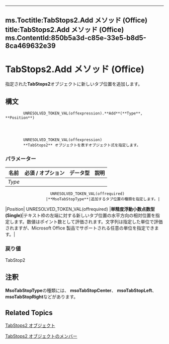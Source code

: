 

---
ms.Toctitle:TabStops2.Add メソッド (Office)
title:TabStops2.Add メソッド (Office)
ms.ContentId:850b5a3d-c85e-33e5-b8d5-8ca469632e39
---
# TabStops2.Add メソッド (Office)




指定された**TabStops2**オブジェクトに新しいタブ位置を追加します。

## 構文

            UNRESOLVED_TOKEN_VAL(offexpression).**Add**(**Type**, **Position**)




            UNRESOLVED_TOKEN_VAL(offexpression)
            **TabStops2** オブジェクトを表すオブジェクト式を指定します。

### パラメーター

|**名前**|**必須 / オプション**|**データ型**|**説明**|
|---|---|---|---|
|*Type*|
                        UNRESOLVED_TOKEN_VAL(offrequired)
                      |**MsoTabStopType**|追加するタブ位置の種類を指定します。|
|*Position*|
                        UNRESOLVED_TOKEN_VAL(offrequired)
                      |**単精度浮動小数点数型 (Single)**|テキスト枠の左端に対する新しいタブ位置の水平方向の相対位置を指定します。数値はポイント数として評価されます。文字列は指定した単位で評価されますが、Microsoft Office 製品でサポートされる任意の単位を指定できます。|



### 戻り値
TabStop2





## 注釈
**MsoTabStopType**の種類には、 **msoTabStopCenter**、 **msoTabStopLeft**、 **msoTabStopRight**などがあります。



## Related Topics

[TabStops2 オブジェクト](1d1d8054-19eb-cd65-f37d-36e93e7fc347.md)

[TabStops2 オブジェクトのメンバー](90c91c91-96eb-91d1-90f8-f41d2a6d2dd7.md)




